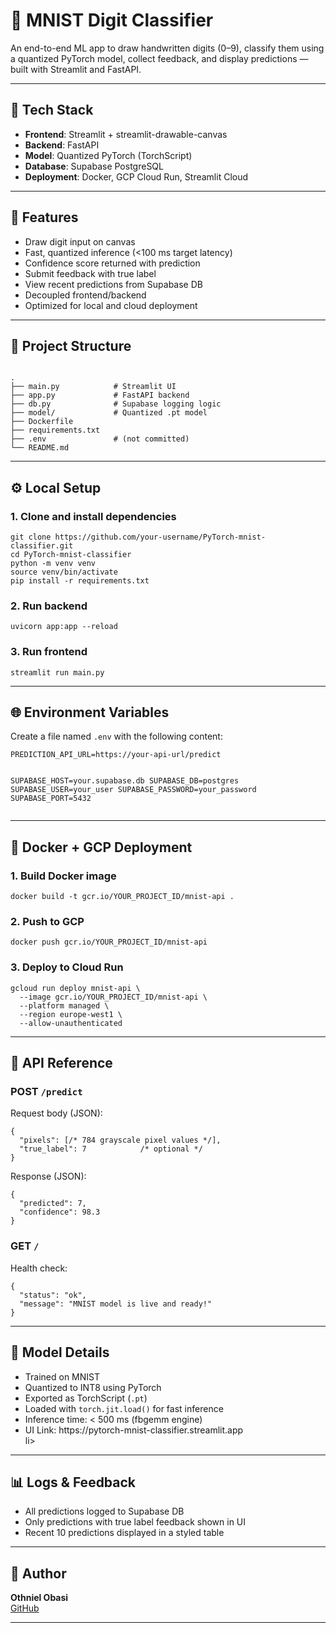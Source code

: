 

<h1>🧠 MNIST Digit Classifier</h1>
<p>
  An end-to-end ML app to draw handwritten digits (0–9), classify them using a quantized PyTorch model, collect feedback, and display predictions — built with Streamlit and FastAPI.
</p>

<hr>

<h2>🔧 Tech Stack</h2>
<ul>
  <li><strong>Frontend</strong>: Streamlit + streamlit-drawable-canvas</li>
  <li><strong>Backend</strong>: FastAPI</li>
  <li><strong>Model</strong>: Quantized PyTorch (TorchScript)</li>
  <li><strong>Database</strong>: Supabase PostgreSQL</li>
  <li><strong>Deployment</strong>: Docker, GCP Cloud Run, Streamlit Cloud</li>
</ul>

<hr>

<h2>🚀 Features</h2>
<ul>
  <li>Draw digit input on canvas</li>
  <li>Fast, quantized inference (&lt;100 ms target latency)</li>
  <li>Confidence score returned with prediction</li>
  <li>Submit feedback with true label</li>
  <li>View recent predictions from Supabase DB</li>
  <li>Decoupled frontend/backend</li>
  <li>Optimized for local and cloud deployment</li>
</ul>

<hr>

<h2>📁 Project Structure</h2>
<div class="project-structure">
<code>
.
├── main.py            # Streamlit UI
├── app.py             # FastAPI backend
├── db.py              # Supabase logging logic
├── model/             # Quantized .pt model
├── Dockerfile
├── requirements.txt
├── .env               # (not committed)
└── README.md
</code>
</div>

<hr>

<h2>⚙️ Local Setup</h2>

<h3>1. Clone and install dependencies</h3>
<pre><code>git clone https://github.com/your-username/PyTorch-mnist-classifier.git
cd PyTorch-mnist-classifier
python -m venv venv
source venv/bin/activate
pip install -r requirements.txt
</code></pre>

<h3>2. Run backend</h3>
<pre><code>uvicorn app:app --reload</code></pre>

<h3>3. Run frontend</h3>
<pre><code>streamlit run main.py</code></pre>

<hr>

<h2>🌐 Environment Variables</h2>
<p>Create a file named <code>.env</code> with the following content:</p>
<pre><code>PREDICTION_API_URL=https://your-api-url/predict

SUPABASE_HOST=your.supabase.db
SUPABASE_DB=postgres
SUPABASE_USER=your_user
SUPABASE_PASSWORD=your_password
SUPABASE_PORT=5432
</code></pre>

<hr>

<h2>🐳 Docker + GCP Deployment</h2>

<h3>1. Build Docker image</h3>
<pre><code>docker build -t gcr.io/YOUR_PROJECT_ID/mnist-api .</code></pre>

<h3>2. Push to GCP</h3>
<pre><code>docker push gcr.io/YOUR_PROJECT_ID/mnist-api</code></pre>

<h3>3. Deploy to Cloud Run</h3>
<pre><code>gcloud run deploy mnist-api \
  --image gcr.io/YOUR_PROJECT_ID/mnist-api \
  --platform managed \
  --region europe-west1 \
  --allow-unauthenticated
</code></pre>

<hr>

<h2>🔁 API Reference</h2>

<h3>POST <code>/predict</code></h3>
<p>Request body (JSON):</p>
<pre><code>{
  "pixels": [/* 784 grayscale pixel values */],
  "true_label": 7            /* optional */
}
</code></pre>

<p>Response (JSON):</p>
<pre><code>{
  "predicted": 7,
  "confidence": 98.3
}
</code></pre>

<h3>GET <code>/</code></h3>
<p>Health check:</p>
<pre><code>{
  "status": "ok",
  "message": "MNIST model is live and ready!"
}
</code></pre>

<hr>

<h2>🧠 Model Details</h2>
<ul>
  <li>Trained on MNIST</li>
  <li>Quantized to INT8 using PyTorch</li>
  <li>Exported as TorchScript (<code>.pt</code>)</li>
  <li>Loaded with <code>torch.jit.load()</code> for fast inference</li>
  <li>Inference time: &lt; 500 ms (fbgemm engine)</li>
  <li>UI Link: https://pytorch-mnist-classifier.streamlit.app</li>li>
</ul>

<hr>

<h2>📊 Logs & Feedback</h2>
<ul>
  <li>All predictions logged to Supabase DB</li>
  <li>Only predictions with true label feedback shown in UI</li>
  <li>Recent 10 predictions displayed in a styled table</li>
</ul>

<hr>

<h2>👤 Author</h2>
<p>
  <strong>Othniel Obasi</strong><br>
  <a href="https://github.com/othnielObasi" target="_blank">GitHub</a>
</p>

<hr>

